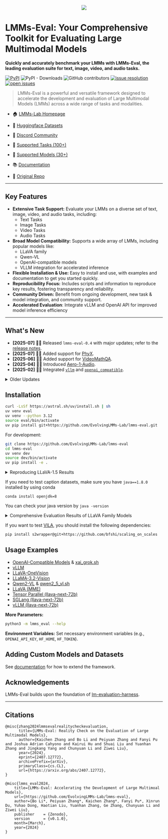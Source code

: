 <p align="center" width="70%">
<img src="https://i.postimg.cc/KvkLzbF9/WX20241212-014400-2x.png">
</p>

# LMMs-Eval: Your Comprehensive Toolkit for Evaluating Large Multimodal Models

**Quickly and accurately benchmark your LMMs with LMMs-Eval, the leading evaluation suite for text, image, video, and audio tasks.**

[![PyPI](https://img.shields.io/pypi/v/lmms-eval)](https://pypi.org/project/lmms-eval)
![PyPI - Downloads](https://img.shields.io/pypi/dm/lmms-eval)
![GitHub contributors](https://img.shields.io/github/contributors/EvolvingLMMs-Lab/lmms-eval)
[![issue resolution](https://img.shields.io/github/issues-closed-raw/EvolvingLMMs-Lab/lmms-eval)](https://github.com/EvolvingLMMs-Lab/lmms-eval/issues)
[![open issues](https://img.shields.io/github/issues-raw/EvolvingLMMs-Lab/lmms-eval)](https://github.com/EvolvingLMMs-Lab/lmms-eval/issues)

> LMMs-Eval is a powerful and versatile framework designed to accelerate the development and evaluation of Large Multimodal Models (LMMs) across a wide range of tasks and modalities.

*   🏠 [LMMs-Lab Homepage](https://www.lmms-lab.com/)
*   🤗 [Huggingface Datasets](https://huggingface.co/lmms-lab)
*   💬 [Discord Community](https://discord.gg/zdkwKUqrPy)

*   📖 [Supported Tasks (100+)](https://github.com/EvolvingLMMs-Lab/lmms-eval/blob/main/docs/current_tasks.md)
*   🌟 [Supported Models (30+)](https://github.com/EvolvingLMMs-Lab/lmms-eval/tree/main/lmms_eval/models)
*   📚 [Documentation](docs/README.md)
*   🔗 [Original Repo](https://github.com/EvolvingLMMs-Lab/lmms-eval)

---

## Key Features

*   **Extensive Task Support:** Evaluate your LMMs on a diverse set of text, image, video, and audio tasks, including:
    *   Text Tasks
    *   Image Tasks
    *   Video Tasks
    *   Audio Tasks
*   **Broad Model Compatibility:**  Supports a wide array of LMMs, including popular models like:
    *   LLaVA family
    *   Qwen-VL
    *   OpenAI-compatible models
    *   VLLM integration for accelerated inference
*   **Flexible Installation & Use:** Easy to install and use, with examples and documentation to get you started quickly.
*   **Reproducibility Focus:** Includes scripts and information to reproduce key results, fostering transparency and reliability.
*   **Community Driven:** Benefit from ongoing development, new task & model integration, and community support.
*   **Accelerated Evaluation**: Integrate vLLM and OpenAI API for improved model inference efficiency

---

## What's New

*   **[2025-07]**  🚀🚀 Released `lmms-eval-0.4` with major updates; refer to the [release notes](https://github.com/EvolvingLMMs-Lab/lmms-eval/blob/main/docs/lmms-eval-0.4.md).
*   **[2025-07]** 🎉🎉 Added support for [PhyX](https://phyx-bench.github.io/).
*   **[2025-06]** 🎉🎉 Added support for [VideoMathQA](https://mbzuai-oryx.github.io/VideoMathQA).
*   **[2025-04]** 🚀🚀 Introduced [Aero-1-Audio](https://www.lmms-lab.com/posts/aero_audio/).
*   **[2025-02]** 🚀🚀 Integrated [`vllm`](https://github.com/EvolvingLMMs-Lab/lmms-eval/pull/544) and [`openai_compatible`](https://github.com/EvolvingLMMs-Lab/lmms-eval/pull/546).

<details>
<summary>Older Updates</summary>

*   [2025-01] 🎓🎓 Released new benchmark: [Video-MMMU](https://arxiv.org/abs/2501.13826).
*   [2024-12] 🎉🎉 Presented [MME-Survey](https://arxiv.org/pdf/2411.15296).
*   [2024-11] 🔈🔊 Added audio evaluations.
*   [2024-10] 🎉🎉 Added support for NaturalBench, TemporalBench, VDC, MovieChat-1K, and Vinoground.
*   [2024-09] 🎉🎉 Added support for MMSearch and MME-RealWorld.
*   [2024-09] ⚙️️⚙️️️️ Upgraded to `0.2.3` with more tasks and features.
*   [2024-08] 🎉🎉 Added support for LLaVA-OneVision, Mantis, MVBench, LongVideoBench, and MMStar.
*   [2024-07] 👨‍💻👨‍💻 Upgraded to `v0.2.1` with more models and evaluation tasks.
*   [2024-07] 🎉🎉 Released the [technical report](https://arxiv.org/abs/2407.12772) and [LiveBench](https://huggingface.co/spaces/lmms-lab/LiveBench).
*   [2024-06] 🎬🎬 Upgraded to `v0.2.0` to support video evaluations.
*   [2024-03] 📝📝 Released the first version of `lmms-eval`.
</details>

## Installation

```bash
curl -LsSf https://astral.sh/uv/install.sh | sh
uv venv eval
uv venv --python 3.12
source eval/bin/activate
uv pip install git+https://github.com/EvolvingLMMs-Lab/lmms-eval.git
```

For development:

```bash
git clone https://github.com/EvolvingLMMs-Lab/lmms-eval
cd lmms-eval
uv venv dev
source dev/bin/activate
uv pip install -e .
```

<details>
<summary>Reproducing LLaVA-1.5 Results</summary>

Use the provided [environment install script](miscs/repr_scripts.sh) and [torch environment info](miscs/repr_torch_envs.txt) to reproduce the results from the LLaVA-1.5 paper. Check [results check](miscs/llava_result_check.md) for variations.

</details>

If you need to test caption datasets, make sure you have `java==1.8.0` installed by using conda
```
conda install openjdk=8
```
You can check your java version by `java -version`

<details>
<summary>Comprehensive Evaluation Results of LLaVA Family Models</summary>

Access the detailed results of the LLaVA series models on different datasets and raw data from Weights & Biases:
*   [Google Sheet](https://docs.google.com/spreadsheets/d/1a5ImfdKATDI8T7Cwh6eH-bEsnQFzanFraFUgcS9KHWc/edit?usp=sharing)
*   [Raw Data](https://docs.google.com/spreadsheets/d/1AvaEmuG4csSmXaHjgu4ei1KBMmNNW8wflOD_kkTDdv8/edit?usp=sharing).

</details>

If you want to test [VILA](https://github.com/NVlabs/VILA), you should install the following dependencies:

```bash
pip install s2wrapper@git+https://github.com/bfshi/scaling_on_scales
```

## Usage Examples

*   [OpenAI-Compatible Models](examples/models/openai_compatible.sh) & [xai_grok.sh](examples/models/xai_grok.sh)
*   [vLLM](examples/models/vllm_qwen2vl.sh)
*   [LLaVA-OneVision](examples/models/llava_onevision.sh)
*   [LLaMA-3.2-Vision](examples/models/llama_vision.sh)
*   [Qwen2-VL](examples/models/qwen2_vl.sh) & [qwen2_5_vl.sh](examples/models/qwen2_5_vl.sh)
*   [LLaVA (MME)](examples/models/llava_next.sh)
*   [Tensor Parallel (llava-next-72b)](examples/models/tensor_parallel.sh)
*   [SGLang (llava-next-72b)](examples/models/sglang.sh)
*   [vLLM (llava-next-72b)](examples/models/vllm_qwen2vl.sh)

**More Parameters:**
```bash
python3 -m lmms_eval --help
```

**Environment Variables:**
Set necessary environment variables (e.g., `OPENAI_API_KEY`, `HF_HOME`, `HF_TOKEN`).

## Adding Custom Models and Datasets

See [documentation](docs/README.md) for how to extend the framework.

## Acknowledgements

LMMs-Eval builds upon the foundation of [lm-evaluation-harness](https://github.com/EleutherAI/lm-evaluation-harness).

---

## Citations

```
@misc{zhang2024lmmsevalrealitycheckevaluation,
      title={LMMs-Eval: Reality Check on the Evaluation of Large Multimodal Models},
      author={Kaichen Zhang and Bo Li and Peiyuan Zhang and Fanyi Pu and Joshua Adrian Cahyono and Kairui Hu and Shuai Liu and Yuanhan Zhang and Jingkang Yang and Chunyuan Li and Ziwei Liu},
      year={2024},
      eprint={2407.12772},
      archivePrefix={arXiv},
      primaryClass={cs.CL},
      url={https://arxiv.org/abs/2407.12772},
}

@misc{lmms_eval2024,
    title={LMMs-Eval: Accelerating the Development of Large Multimoal Models},
    url={https://github.com/EvolvingLMMs-Lab/lmms-eval},
    author={Bo Li*, Peiyuan Zhang*, Kaichen Zhang*, Fanyi Pu*, Xinrun Du, Yuhao Dong, Haotian Liu, Yuanhan Zhang, Ge Zhang, Chunyuan Li and Ziwei Liu},
    publisher    = {Zenodo},
    version      = {v0.1.0},
    month={March},
    year={2024}
}